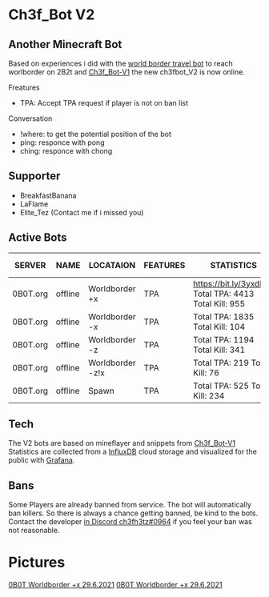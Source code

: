 # Ch3f_Bot V2

## Another Minecraft Bot 
Based on experiences i did with the [world border travel bot] to reach worlborder on 2B2t and [Ch3f_Bot-V1] the new ch3fbot_V2 is now online.

Freatures 
* TPA: Accept TPA request if player is not on ban list

Conversation 
* !where: to get the potential position of the bot
* ping: responce with pong
* ching: responce with chong

## Supporter
* BreakfastBanana
* LaFlame
* Elite_Tez
(Contact me if i missed you)

## Active Bots 

| SERVER | NAME | LOCATAION | FEATURES | STATISTICS | Active since |
| ------ | ------ |------ |------ |------ |------ |
| 0B0T.org | offline | Worldborder +x | TPA | https://bit.ly/3yxdE2x Total TPA: 4413 Total Kill: 955|10.07.2021|
| 0B0T.org | offline| Worldborder -x | TPA | Total TPA: 1835 Total Kill: 104|09.10.2021|
| 0B0T.org | offline | Worldborder -z | TPA | Total TPA: 1194 Total Kill: 341|09.10.2021| |
| 0B0T.org | offline | Worldborder -z!x | TPA | Total TPA: 219 Total Kill: 76|10.11.2021| |
| 0B0T.org | offline | Spawn | TPA | Total TPA: 525 Total Kill: 234|10.11.2021| |


## Tech
The V2 bots are based on mineflayer and snippets from  [Ch3f_Bot-V1]
Statistics are collected from a [InfluxDB] cloud storage and visualized for the public with [Grafana].

## Bans
Some Players are already banned from service. The bot will automatically ban killers.
So there is always a chance getting banned, be kind to the bots. Contact the developer [in Discord ch3fh3tz#0964] if you feel your ban was not reasonable.

# Pictures
[0B0T Worldborder +x 29.6.2021](https://ibb.co/MsZXpKx)
[0B0T Worldborder +x 29.6.2021](https://ibb.co/FBCjFRC)


[//]: # (These are reference links used in the body of this note and get stripped out when the markdown processor does its job. There is no need to format nicely because it shouldn't be seen. Thanks SO - http://stackoverflow.com/questions/4823468/store-comments-in-markdown-syntax)

   [0b0t_bot_01]: <https://bit.ly/3yxdE2x>
   [world border travel bot]: <https://github.com/h3tz/2b2t-worldborder-click>
   [Impact with Bariton]: <https://impactclient.net/>
   [InfluxDB]: <https://www.influxdata.com/products/influxdb-cloud/>
   [Grafana]: <https://grafana.com/>
   [in Discord ch3fh3tz#0964]: <ch3fh3tz#0964>
   [ch3fbot_V2]: <https://github.com/h3tz/ch3fbot_V2>
   [Ch3f_Bot-V1]: <https://github.com/h3tz/Ch3f_Bot-V1>
   
